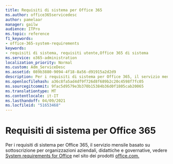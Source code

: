 ```yaml
---
title: Requisiti di sistema per Office 365
ms.author: office365servicedesc
author: pamelaar
manager: gailw
audience: ITPro
ms.topic: reference
f1_keywords:
- office-365-system-requirements
keywords:
- requisiti di sistema, requisiti utente,Office 365 di sistema
ms.service: o365-administration
localization_priority: Normal
ms.custom: Adm_ServiceDesc
ms.assetid: 089b3880-9094-4f18-8a56-d91915a2d2d9
description: Per i requisiti di sistema per Office 365, il servizio mensile basato su sottoscrizione per organizzazioni aziendali, didattiche e governative, vedere System requirements for Office nel sito office.com products.
ms.openlocfilehash: a36c8fa5ad4df9f726d8f689b2c20c4598f7fc05
ms.sourcegitcommit: 9fac5d9579e3b370b15384b36d0f1805cab20065
ms.translationtype: MT
ms.contentlocale: it-IT
ms.lasthandoff: 04/09/2021
ms.locfileid: "51653468"
---
```

# <a name="office-365-system-requirements"></a>Requisiti di sistema per Office 365

Per i requisiti di sistema per Office 365, il servizio mensile basato su sottoscrizione per organizzazioni aziendali, didattiche e governative, vedere [System requirements for Office](https://go.microsoft.com/fwlink/?LinkID=626095&amp;clcid=0x409) nel sito dei prodotti [office.com.](https://go.microsoft.com/fwlink/?LinkID=509817&amp;clcid=0x409) 
  

